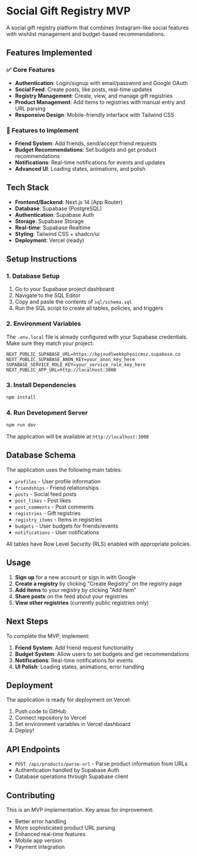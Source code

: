 # Social Gift Registry MVP

A social gift registry platform that combines Instagram-like social features with wishlist management and budget-based recommendations.

## Features Implemented

### ✅ Core Features
- **Authentication**: Login/signup with email/password and Google OAuth
- **Social Feed**: Create posts, like posts, real-time updates
- **Registry Management**: Create, view, and manage gift registries
- **Product Management**: Add items to registries with manual entry and URL parsing
- **Responsive Design**: Mobile-friendly interface with Tailwind CSS

### 🚧 Features to Implement
- **Friend System**: Add friends, send/accept friend requests
- **Budget Recommendations**: Set budgets and get product recommendations
- **Notifications**: Real-time notifications for events and updates
- **Advanced UI**: Loading states, animations, and polish

## Tech Stack

- **Frontend/Backend**: Next.js 14 (App Router)
- **Database**: Supabase (PostgreSQL)
- **Authentication**: Supabase Auth
- **Storage**: Supabase Storage
- **Real-time**: Supabase Realtime
- **Styling**: Tailwind CSS + shadcn/ui
- **Deployment**: Vercel (ready)

## Setup Instructions

### 1. Database Setup

1. Go to your Supabase project dashboard
2. Navigate to the SQL Editor
3. Copy and paste the contents of `sql/schema.sql`
4. Run the SQL script to create all tables, policies, and triggers

### 2. Environment Variables

The `.env.local` file is already configured with your Supabase credentials. Make sure they match your project:

```env
NEXT_PUBLIC_SUPABASE_URL=https://bpjxudlwekkphyoicmsz.supabase.co
NEXT_PUBLIC_SUPABASE_ANON_KEY=your_anon_key_here
SUPABASE_SERVICE_ROLE_KEY=your_service_role_key_here
NEXT_PUBLIC_APP_URL=http://localhost:3000
```

### 3. Install Dependencies

```bash
npm install
```

### 4. Run Development Server

```bash
npm run dev
```

The application will be available at `http://localhost:3000`

## Database Schema

The application uses the following main tables:

- `profiles` - User profile information
- `friendships` - Friend relationships
- `posts` - Social feed posts
- `post_likes` - Post likes
- `post_comments` - Post comments
- `registries` - Gift registries
- `registry_items` - Items in registries
- `budgets` - User budgets for friends/events
- `notifications` - User notifications

All tables have Row Level Security (RLS) enabled with appropriate policies.

## Usage

1. **Sign up** for a new account or sign in with Google
2. **Create a registry** by clicking "Create Registry" on the registry page
3. **Add items** to your registry by clicking "Add Item"
4. **Share posts** on the feed about your registries
5. **View other registries** (currently public registries only)

## Next Steps

To complete the MVP, implement:

1. **Friend System**: Add friend request functionality
2. **Budget System**: Allow users to set budgets and get recommendations
3. **Notifications**: Real-time notifications for events
4. **UI Polish**: Loading states, animations, error handling

## Deployment

The application is ready for deployment on Vercel:

1. Push code to GitHub
2. Connect repository to Vercel
3. Set environment variables in Vercel dashboard
4. Deploy!

## API Endpoints

- `POST /api/products/parse-url` - Parse product information from URLs
- Authentication handled by Supabase Auth
- Database operations through Supabase client

## Contributing

This is an MVP implementation. Key areas for improvement:

- Better error handling
- More sophisticated product URL parsing
- Enhanced real-time features
- Mobile app version
- Payment integration
